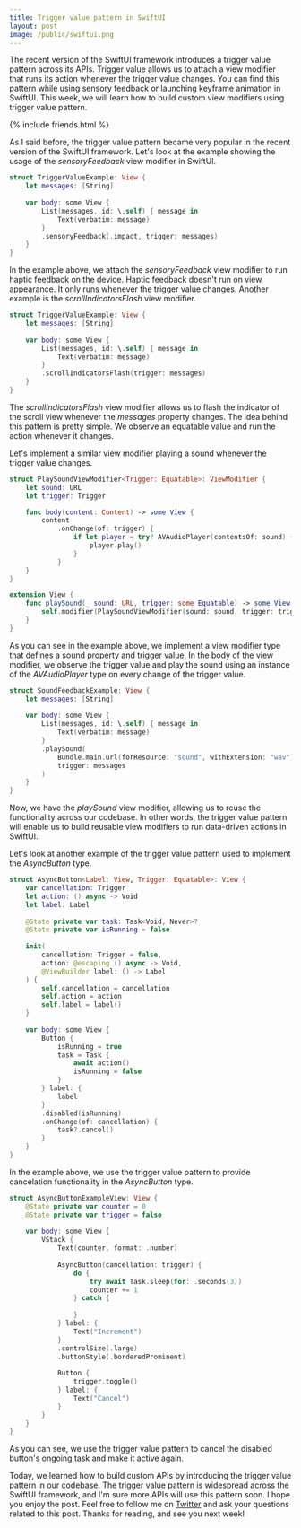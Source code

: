 ```yaml
---
title: Trigger value pattern in SwiftUI
layout: post
image: /public/swiftui.png
---
```


The recent version of the SwiftUI framework introduces a trigger value pattern across its APIs. Trigger value allows us to attach a view modifier that runs its action whenever the trigger value changes. You can find this pattern while using sensory feedback or launching keyframe animation in SwiftUI. This week, we will learn how to build custom view modifiers using trigger value pattern.

{% include friends.html %}

As I said before, the trigger value pattern became very popular in the recent version of the SwiftUI framework. Let's look at the example showing the usage of the *sensoryFeedback* view modifier in SwiftUI.

```swift
struct TriggerValueExample: View {
    let messages: [String]
    
    var body: some View {
        List(messages, id: \.self) { message in
            Text(verbatim: message)
        }
        .sensoryFeedback(.impact, trigger: messages)
    }
}
```

In the example above, we attach the *sensoryFeedback* view modifier to run haptic feedback on the device. Haptic feedback doesn't run on view appearance. It only runs whenever the trigger value changes. Another example is the *scrollIndicatorsFlash* view modifier.

```swift
struct TriggerValueExample: View {
    let messages: [String]
    
    var body: some View {
        List(messages, id: \.self) { message in
            Text(verbatim: message)
        }
        .scrollIndicatorsFlash(trigger: messages)
    }
}
```

The *scrollIndicatorsFlash* view modifier allows us to flash the indicator of the scroll view whenever the *messages* property changes. The idea behind this pattern is pretty simple. We observe an equatable value and run the action whenever it changes.

Let's implement a similar view modifier playing a sound whenever the trigger value changes.

```swift
struct PlaySoundViewModifier<Trigger: Equatable>: ViewModifier {
    let sound: URL
    let trigger: Trigger

    func body(content: Content) -> some View {
        content
            .onChange(of: trigger) {
                if let player = try? AVAudioPlayer(contentsOf: sound) {
                    player.play()
                }
            }
    }
}

extension View {
    func playSound(_ sound: URL, trigger: some Equatable) -> some View {
        self.modifier(PlaySoundViewModifier(sound: sound, trigger: trigger))
    }
}
```

As you can see in the example above, we implement a view modifier type that defines a sound property and trigger value. In the body of the view modifier, we observe the trigger value and play the sound using an instance of the *AVAudioPlayer* type on every change of the trigger value.

```swift
struct SoundFeedbackExample: View {
    let messages: [String]
    
    var body: some View {
        List(messages, id: \.self) { message in
            Text(verbatim: message)
        }
        .playSound(
            Bundle.main.url(forResource: "sound", withExtension: "wav")!,
            trigger: messages
        )
    }
}
```

Now, we have the *playSound* view modifier, allowing us to reuse the functionality across our codebase. In other words, the trigger value pattern will enable us to build reusable view modifiers to run data-driven actions in SwiftUI.

Let's look at another example of the trigger value pattern used to implement the *AsyncButton* type.

```swift
struct AsyncButton<Label: View, Trigger: Equatable>: View {
    var cancellation: Trigger
    let action: () async -> Void
    let label: Label
    
    @State private var task: Task<Void, Never>?
    @State private var isRunning = false
    
    init(
        cancellation: Trigger = false,
        action: @escaping () async -> Void,
        @ViewBuilder label: () -> Label
    ) {
        self.cancellation = cancellation
        self.action = action
        self.label = label()
    }
    
    var body: some View {
        Button {
            isRunning = true
            task = Task {
                await action()
                isRunning = false
            }
        } label: {
            label
        }
        .disabled(isRunning)
        .onChange(of: cancellation) {
            task?.cancel()
        }
    }
}
```

In the example above, we use the trigger value pattern to provide cancelation functionality in the *AsyncButton* type.

```swift
struct AsyncButtonExampleView: View {
    @State private var counter = 0
    @State private var trigger = false
    
    var body: some View {
        VStack {
            Text(counter, format: .number)
            
            AsyncButton(cancellation: trigger) {
                do {
                    try await Task.sleep(for: .seconds(3))
                    counter += 1
                } catch {
                    
                }
            } label: {
                Text("Increment")
            }
            .controlSize(.large)
            .buttonStyle(.borderedProminent)
            
            Button {
                trigger.toggle()
            } label: {
                Text("Cancel")
            }
        }
    }
}
```

As you can see, we use the trigger value pattern to cancel the disabled button's ongoing task and make it active again.

Today, we learned how to build custom APIs by introducing the trigger value pattern in our codebase. The trigger value pattern is widespread across the SwiftUI framework, and I'm sure more APIs will use this pattern soon. I hope you enjoy the post. Feel free to follow me on [Twitter](https://twitter.com/mecid) and ask your questions related to this post. Thanks for reading, and see you next week!

